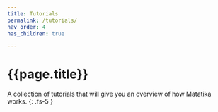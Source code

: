 ```yaml
---
title: Tutorials
permalink: /tutorials/
nav_order: 4
has_children: true

---
```


# {{page.title}}

A collection of tutorials that will give you an overview of how Matatika works.
{: .fs-5 }